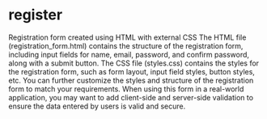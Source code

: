 # register
Registration form created using HTML with external CSS
The HTML file (registration_form.html) contains the structure of the registration form, including input fields for name, email, password, and confirm password, along with a submit button.
The CSS file (styles.css) contains the styles for the registration form, such as form layout, input field styles, button styles, etc.
You can further customize the styles and structure of the registration form to match your requirements. When using this form in a real-world application, you may want to add client-side and server-side validation to ensure the data entered by users is valid and secure.
